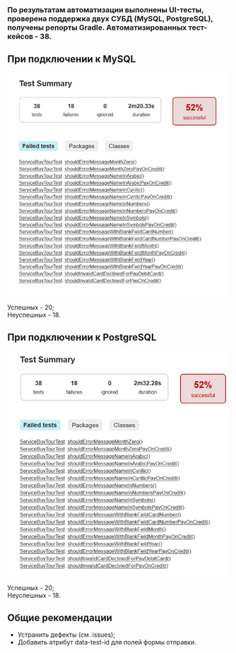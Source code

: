 
### По результатам автоматизации выполнены UI-тесты, проверена поддержка двух СУБД (MySQL, PostgreSQL), получены репорты Gradle. Автоматизированных тест-кейсов - 38. ###

## При подключении к MySQL ##  
![mySQL](mySQL.png)  

Успешных - 20;  
Неуспешных - 18.  

## При подключении к PostgreSQL ##  
![postgreSQL](postgreSQL.png)  

Успешных - 20;  
Неуспешных - 18.  
## Общие рекомендации ##  
- Устранить дефекты (см. issues);
- Добавить атрибут data-test-id для полей формы отправки. 
